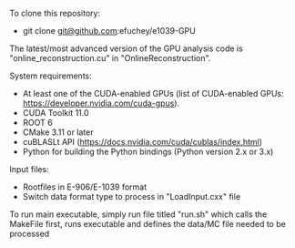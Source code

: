 To clone this repository:
- git clone git@github.com:efuchey/e1039-GPU

The latest/most advanced version of the GPU analysis code is "online_reconstruction.cu" in "OnlineReconstruction".

System requirements:
- At least one of the CUDA-enabled GPUs (list of CUDA-enabled GPUs: https://developer.nvidia.com/cuda-gpus).
- CUDA Toolkit 11.0
- ROOT 6
- CMake 3.11 or later
- cuBLASLt API (https://docs.nvidia.com/cuda/cublas/index.html)
- Python for building the Python bindings (Python version 2.x or 3.x)

Input files:
- Rootfiles in E-906/E-1039 format
- Switch data format type to process in "LoadInput.cxx" file

To run main executable, simply run file titled "run.sh" which calls the MakeFile first, runs executable and defines the data/MC file needed to be processed



